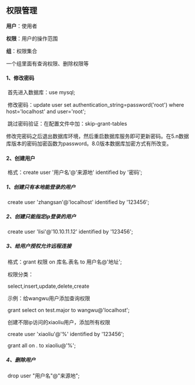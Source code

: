 ## 权限管理

**用户**：使用者

**权限**：用户的操作范围

**组**：权限集合

一个组里面有查询权限、删除权限等

#### 1、修改密码

​		首先进入数据库：use mysql;

​		修改密码：update user set  authentication_string=password('root') where host='localhost' and user='root';

​		跳过密码验证：在配置文件中加：skip-grant-tables

​		修改完密码之后退出数据库环境，然后重启数据库服务即可更新密码。在5.n数据库版本的密码加密函数为password。8.0版本数据库加密方式有所改变。

#### 2、创建用户

​		格式：create user '用户名'@'来源地' identified by '密码';

##### 		1、创建只有本地能登录的用户

​			create user 'zhangsan'@'localhost' identified by '123456';

##### 		2、创建只能指定ip登录的用户

​			create user 'lisi'@'10.10.11.12' identified by '123456';

##### 		3、给用户授权允许远程连接

​			格式：grant 权限 on 库名.表名 to 用户名@'地址';

​			权限分类：

​			select,insert,update,delete,create

​			示例：给wangwu用户添加查询权限

​			grant select on test.major to wangwu@'localhost';

​			创建不限ip访问的xiaoliu用户，添加所有权限

​			create user 'xiaoliu'@'%' identified by '123456';

​			grant all on *.* to xiaoliu@'%';

##### 		4、删除用户

​			drop user "用户名"@"来源地";

